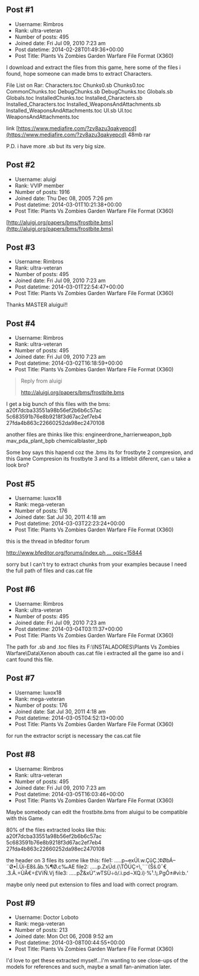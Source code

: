 ## Post #1
- Username: Rimbros
- Rank: ultra-veteran
- Number of posts: 495
- Joined date: Fri Jul 09, 2010 7:23 am
- Post datetime: 2014-02-28T01:49:36+00:00
- Post Title: Plants Vs Zombies Garden Warfare File Format (X360)

I download and extract the files from this game, here some of the files i found, hope someone can made bms to extract Characters.

File List on Rar:
Characters.toc
Chunks0.sb
Chunks0.toc
CommonChunks.toc
DebugChunks.sb
DebugChunks.toc
Globals.sb
Globals.toc
InstalledChunks.toc
Installed_Characters.sb
Installed_Characters.toc
Installed_WeaponsAndAttachments.sb
Installed_WeaponsAndAttachments.toc
UI.sb
UI.toc
WeaponsAndAttachments.toc

link
[https://www.mediafire.com/?zv8azu3qakyepcd](https://www.mediafire.com/?zv8azu3qakyepcd)
48mb rar

P.D. i have more .sb but its very big size.
## Post #2
- Username: aluigi
- Rank: VVIP member
- Number of posts: 1916
- Joined date: Thu Dec 08, 2005 7:26 pm
- Post datetime: 2014-03-01T10:21:38+00:00
- Post Title: Plants Vs Zombies Garden Warfare File Format (X360)

[http://aluigi.org/papers/bms/frostbite.bms](http://aluigi.org/papers/bms/frostbite.bms)
## Post #3
- Username: Rimbros
- Rank: ultra-veteran
- Number of posts: 495
- Joined date: Fri Jul 09, 2010 7:23 am
- Post datetime: 2014-03-01T22:54:47+00:00
- Post Title: Plants Vs Zombies Garden Warfare File Format (X360)

Thanks MASTER aluigui!!
## Post #4
- Username: Rimbros
- Rank: ultra-veteran
- Number of posts: 495
- Joined date: Fri Jul 09, 2010 7:23 am
- Post datetime: 2014-03-02T16:18:59+00:00
- Post Title: Plants Vs Zombies Garden Warfare File Format (X360)

> Reply from aluigi
>
> http://aluigi.org/papers/bms/frostbite.bms

I get a big bunch of this files with the bms:
a20f7dcba33551a98b56ef2b6b6c57ac
5c683591b76e8b9218f3d67ac2ef7eb4
27fda4b863c22660252da98ec2470108

another files are thinks like this:
engineerdrone_harrierweapon_bpb
mav_pda_plant_bpb
chemicalblaster_bpb

Some boy says this hapend coz the .bms its for frostbyte 2 compresion, and this Game Compresion its frostbyte 3 and its a littlebit diferent, can u take a look bro?
## Post #5
- Username: luxox18
- Rank: mega-veteran
- Number of posts: 176
- Joined date: Sat Jul 30, 2011 4:18 am
- Post datetime: 2014-03-03T22:23:24+00:00
- Post Title: Plants Vs Zombies Garden Warfare File Format (X360)

this is the thread in bfeditor forum

[http://www.bfeditor.org/forums/index.ph ... opic=15844](http://www.bfeditor.org/forums/index.php?showtopic=15844)

sorry but I can't try to extract chunks from your examples because I need the full path of files and cas.cat file
## Post #6
- Username: Rimbros
- Rank: ultra-veteran
- Number of posts: 495
- Joined date: Fri Jul 09, 2010 7:23 am
- Post datetime: 2014-03-04T03:11:37+00:00
- Post Title: Plants Vs Zombies Garden Warfare File Format (X360)

The path for .sb and .toc files its 
F:\INSTALADORES\Plants Vs Zombies Warfare\Data\Xenon
 abouth cas.cat file i extracted all the game iso and i cant found this file.
## Post #7
- Username: luxox18
- Rank: mega-veteran
- Number of posts: 176
- Joined date: Sat Jul 30, 2011 4:18 am
- Post datetime: 2014-03-05T04:52:13+00:00
- Post Title: Plants Vs Zombies Garden Warfare File Format (X360)

for run the extractor script is necessary the cas.cat file
## Post #8
- Username: Rimbros
- Rank: ultra-veteran
- Number of posts: 495
- Joined date: Fri Jul 09, 2010 7:23 am
- Post datetime: 2014-03-05T16:03:46+00:00
- Post Title: Plants Vs Zombies Garden Warfare File Format (X360)

Maybe somebody can edit the frostbite.bms from aluigui to be compatible with this Game.

80% of the files extracted looks like this:
a20f7dcba33551a98b56ef2b6b6c57ac
5c683591b76e8b9218f3d67ac2ef7eb4
27fda4b863c22660252da98ec2470108

the header on 3 files its some like this:
file1: .....p~exÚl.w\.ÇûÇ.¦¢ØbÁ–¨Ø•Î.Üí-E8š.åb.%¶Ø.c‰AE
file2: .....p.ZxÚd.{\TÕÚÇ÷\¸¨¨(Šš.0¯€ .3.Ã.÷ÙÃ€÷£VïÑ.Vj
file3: .....pŽ&xÚ”.wTSÙ÷ö/.ì.pd¬XQ.i)·%¹.!¡.PgÔ±#vì:b.‘

maybe only need put extension to files and load with correct program.
## Post #9
- Username: Doctor Loboto
- Rank: mega-veteran
- Number of posts: 213
- Joined date: Mon Oct 06, 2008 9:52 am
- Post datetime: 2014-03-08T00:44:55+00:00
- Post Title: Plants Vs Zombies Garden Warfare File Format (X360)

I'd love to get these extracted myself...I'm wanting to see close-ups of the models for references and such, maybe a small fan-animation later.

